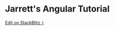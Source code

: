 # Jarrett's Angular Tutorial

[Edit on StackBlitz ⚡️](https://stackblitz.com/edit/jarretts-angular-tutorial)

